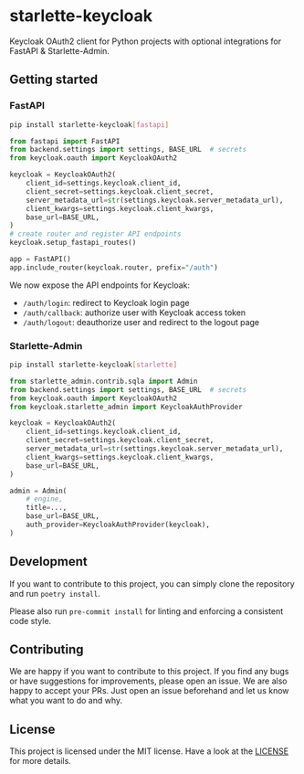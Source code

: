 # starlette-keycloak

Keycloak OAuth2 client for Python projects with optional integrations for FastAPI & Starlette-Admin.

## Getting started

### FastAPI

```sh
pip install starlette-keycloak[fastapi]
```

```python
from fastapi import FastAPI
from backend.settings import settings, BASE_URL  # secrets
from keycloak.oauth import KeycloakOAuth2

keycloak = KeycloakOAuth2(
    client_id=settings.keycloak.client_id,
    client_secret=settings.keycloak.client_secret,
    server_metadata_url=str(settings.keycloak.server_metadata_url),
    client_kwargs=settings.keycloak.client_kwargs,
    base_url=BASE_URL,
)
# create router and register API endpoints
keycloak.setup_fastapi_routes()

app = FastAPI()
app.include_router(keycloak.router, prefix="/auth")
```

We now expose the API endpoints for Keycloak:

- `/auth/login`: redirect to Keycloak login page
- `/auth/callback`: authorize user with Keycloak access token
- `/auth/logout`: deauthorize user and redirect to the logout page

### Starlette-Admin

```sh
pip install starlette-keycloak[starlette]
```

```python
from starlette_admin.contrib.sqla import Admin
from backend.settings import settings, BASE_URL  # secrets
from keycloak.oauth import KeycloakOAuth2
from keycloak.starlette_admin import KeycloakAuthProvider

keycloak = KeycloakOAuth2(
    client_id=settings.keycloak.client_id,
    client_secret=settings.keycloak.client_secret,
    server_metadata_url=str(settings.keycloak.server_metadata_url),
    client_kwargs=settings.keycloak.client_kwargs,
    base_url=BASE_URL,
)

admin = Admin(
    # engine,
    title=...,
    base_url=BASE_URL,
    auth_provider=KeycloakAuthProvider(keycloak),
)
```

## Development

If you want to contribute to this project, you can simply clone the repository and run `poetry install`.

Please also run `pre-commit install` for linting and enforcing a consistent code style.

## Contributing

We are happy if you want to contribute to this project. If you find any bugs or have suggestions for improvements, please open an issue. We are also happy to accept your PRs. Just open an issue beforehand and let us know what you want to do and why.

## License

This project is licensed under the MIT license. Have a look at the [LICENSE](LICENSE.md) for more details.
